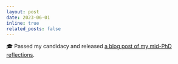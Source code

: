 ```yaml
---
layout: post
date: 2023-06-01
inline: true
related_posts: false
---
```


🎓 Passed my candidacy and released [a blog post of my mid-PhD reflections](https://yongzx.github.io/blog/posts/reflection-2year-PhD/).
